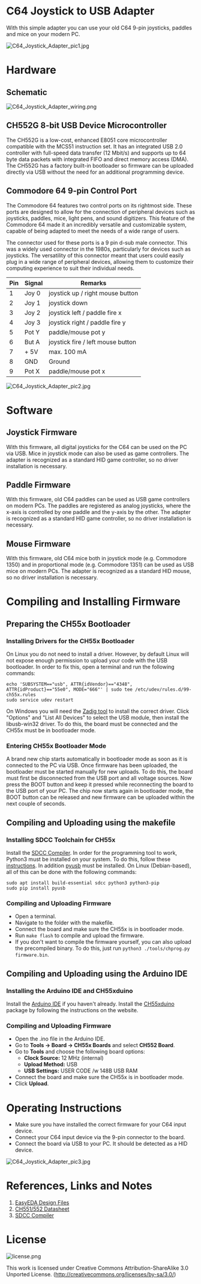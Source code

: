 # C64 Joystick to USB Adapter
With this simple adapter you can use your old C64 9-pin joysticks, paddles and mice on your modern PC.

![C64_Joystick_Adapter_pic1.jpg](https://raw.githubusercontent.com/wagiminator/C64-Collection/master/C64_Joystick_Adapter/documentation/C64_Joystick_Adapter_pic1.jpg)

# Hardware
## Schematic
![C64_Joystick_Adapter_wiring.png](https://raw.githubusercontent.com/wagiminator/C64-Collection/master/C64_Joystick_Adapter/documentation/C64_Joystick_Adapter_wiring.png)

## CH552G 8-bit USB Device Microcontroller
The CH552G is a low-cost, enhanced E8051 core microcontroller compatible with the MCS51 instruction set. It has an integrated USB 2.0 controller with full-speed data transfer (12 Mbit/s) and supports up to 64 byte data packets with integrated FIFO and direct memory access (DMA). The CH552G has a factory built-in bootloader so firmware can be uploaded directly via USB without the need for an additional programming device.

## Commodore 64 9-pin Control Port
The Commodore 64 features two control ports on its rightmost side. These ports are designed to allow for the connection of peripheral devices such as joysticks, paddles, mice, light pens, and sound digitizers. This feature of the Commodore 64 made it an incredibly versatile and customizable system, capable of being adapted to meet the needs of a wide range of users.

The connector used for these ports is a 9 pin d-sub male connector. This was a widely used connector in the 1980s, particularly for devices such as joysticks. The versatility of this connector meant that users could easily plug in a wide range of peripheral devices, allowing them to customize their computing experience to suit their individual needs.

Pin	| Signal | Remarks
--- | ------ | -------
1	  | Joy 0	 | joystick up / right mouse button
2	  | Joy 1	 | joystick down
3	  | Joy 2	 | joystick left / paddle fire x
4	  | Joy 3	 | joystick right / paddle fire y
5	  | Pot Y	 | paddle/mouse pot y
6	  | But A  | joystick fire / left mouse button
7	  | + 5V	 | max. 100 mA
8	  | GND    | Ground
9   | Pot X  | paddle/mouse pot x

![C64_Joystick_Adapter_pic2.jpg](https://raw.githubusercontent.com/wagiminator/C64-Collection/master/C64_Joystick_Adapter/documentation/C64_Joystick_Adapter_pic2.jpg)

# Software
## Joystick Firmware
With this firmware, all digital joysticks for the C64 can be used on the PC via USB. Mice in joystick mode can also be used as game controllers. The adapter is recognized as a standard HID game controller, so no driver installation is necessary.

## Paddle Firmware
With this firmware, old C64 paddles can be used as USB game controllers on modern PCs. The paddles are registered as analog joysticks, where the x-axis is controlled by one paddle and the y-axis by the other. The adapter is recognized as a standard HID game controller, so no driver installation is necessary.

## Mouse Firmware
With this firmware, old C64 mice both in joystick mode (e.g. Commodore 1350) and in proportional mode (e.g. Commodore 1351) can be used as USB mice on modern PCs. The adapter is recognized as a standard HID mouse, so no driver installation is necessary.

# Compiling and Installing Firmware
## Preparing the CH55x Bootloader
### Installing Drivers for the CH55x Bootloader
On Linux you do not need to install a driver. However, by default Linux will not expose enough permission to upload your code with the USB bootloader. In order to fix this, open a terminal and run the following commands:

```
echo 'SUBSYSTEM=="usb", ATTR{idVendor}=="4348", ATTR{idProduct}=="55e0", MODE="666"' | sudo tee /etc/udev/rules.d/99-ch55x.rules
sudo service udev restart
```

On Windows you will need the [Zadig tool](https://zadig.akeo.ie/) to install the correct driver. Click "Options" and "List All Devices" to select the USB module, then install the libusb-win32 driver. To do this, the board must be connected and the CH55x must be in bootloader mode.

### Entering CH55x Bootloader Mode
A brand new chip starts automatically in bootloader mode as soon as it is connected to the PC via USB. Once firmware has been uploaded, the bootloader must be started manually for new uploads. To do this, the board must first be disconnected from the USB port and all voltage sources. Now press the BOOT button and keep it pressed while reconnecting the board to the USB port of your PC. The chip now starts again in bootloader mode, the BOOT button can be released and new firmware can be uploaded within the next couple of seconds.

## Compiling and Uploading using the makefile
### Installing SDCC Toolchain for CH55x
Install the [SDCC Compiler](https://sdcc.sourceforge.net/). In order for the programming tool to work, Python3 must be installed on your system. To do this, follow these [instructions](https://www.pythontutorial.net/getting-started/install-python/). In addition [pyusb](https://github.com/pyusb/pyusb) must be installed. On Linux (Debian-based), all of this can be done with the following commands:

```
sudo apt install build-essential sdcc python3 python3-pip
sudo pip install pyusb
```

### Compiling and Uploading Firmware
- Open a terminal.
- Navigate to the folder with the makefile. 
- Connect the board and make sure the CH55x is in bootloader mode. 
- Run ```make flash``` to compile and upload the firmware. 
- If you don't want to compile the firmware yourself, you can also upload the precompiled binary. To do this, just run ```python3 ./tools/chprog.py firmware.bin```.

## Compiling and Uploading using the Arduino IDE
### Installing the Arduino IDE and CH55xduino
Install the [Arduino IDE](https://www.arduino.cc/en/software) if you haven't already. Install the [CH55xduino](https://github.com/DeqingSun/ch55xduino) package by following the instructions on the website.

### Compiling and Uploading Firmware 
- Open the .ino file in the Arduino IDE.
- Go to **Tools -> Board -> CH55x Boards** and select **CH552 Board**.
- Go to **Tools** and choose the following board options:
  - **Clock Source:**   12 MHz (internal)
  - **Upload Method:**  USB
  - **USB Settings:**   USER CODE /w 148B USB RAM
- Connect the board and make sure the CH55x is in bootloader mode. 
- Click **Upload**.

# Operating Instructions
- Make sure you have installed the correct firmware for your C64 input device.
- Connect your C64 input device via the 9-pin connector to the board.
- Connect the board via USB to your PC. It should be detected as a HID device.

![C64_Joystick_Adapter_pic3.jpg](https://raw.githubusercontent.com/wagiminator/C64-Collection/master/C64_Joystick_Adapter/documentation/C64_Joystick_Adapter_pic3.jpg)

# References, Links and Notes
1. [EasyEDA Design Files](https://oshwlab.com/wagiminator)
2. [CH551/552 Datasheet](http://www.wch-ic.com/downloads/CH552DS1_PDF.html)
3. [SDCC Compiler](https://sdcc.sourceforge.net/)

# License
![license.png](https://i.creativecommons.org/l/by-sa/3.0/88x31.png)

This work is licensed under Creative Commons Attribution-ShareAlike 3.0 Unported License. 
(http://creativecommons.org/licenses/by-sa/3.0/)

